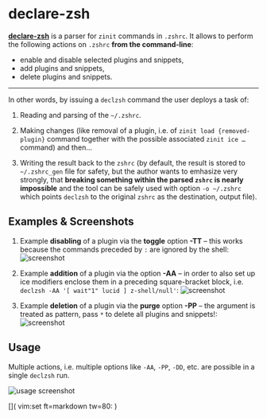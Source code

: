 # declare-zsh

[**declare-zsh**](https://github.com/z-shell/declare-zsh) is a parser for
`zinit` commands in `.zshrc`. It allows to perform the following actions on
`.zshrc` **from the command-line**:

- enable and disable selected plugins and snippets,
- add plugins and snippets,
- delete plugins and snippets.

---

In other words, by issuing a `declzsh` command the user deploys a task of:

1. Reading and parsing of the `~/.zshrc`.

2. Making changes (like removal of a plugin, i.e. of `zinit load {removed-plugin}` command together with the possible associated `zinit ice …` command) and then…

3. Writing the result back to the `zshrc` (by default, the result is stored to
   `~/.zshrc_gen` file for safety, but the author wants to emhasize very
   strongly, that **breaking something within the parsed `zshrc` is nearly
   impossible** and the tool can be safely used with option `-o ~/.zshrc` which
   points `declzsh` to the original `zshrc` as the destination, output file).

## Examples & Screenshots

1. Example **disabling** of a plugin via the **toggle** option **-TT** – this
   works because the commands preceded by `:` are ignored by the shell:
   ![screenshot](https://raw.githubusercontent.com/z-shell/declare-zsh/main/img/toggle.png)

2. Example **addition** of a plugin via the option **-AA** – in order to also
   set up ice modifiers enclose them in a preceding square-bracket block, i.e.
   `declzsh -AA '[ wait"1" lucid ] z-shell/null'`:
   ![screenshot](https://raw.githubusercontent.com/z-shell/declare-zsh/main/img/add.png)

3. Example **deletion** of a plugin via the **purge** option **-PP** – the
   argument is treated as pattern, pass `*` to delete all plugins and snippets!:
   ![screenshot](https://raw.githubusercontent.com/z-shell/declare-zsh/main/img/purge.png)

## Usage

Multiple actions, i.e. multiple options like `-AA`, `-PP`, `-DD`, etc. are
possible in a single `declzsh` run.

![usage screenshot](https://raw.githubusercontent.com/z-shell/declare-zsh/main/img/usage.png)

[]( vim:set ft=markdown tw=80: )
